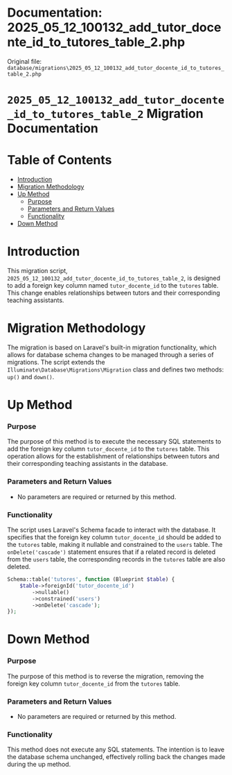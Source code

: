 # Documentation: 2025_05_12_100132_add_tutor_docente_id_to_tutores_table_2.php

Original file: `database/migrations\2025_05_12_100132_add_tutor_docente_id_to_tutores_table_2.php`

# `2025_05_12_100132_add_tutor_docente_id_to_tutores_table_2` Migration Documentation

Table of Contents
=================

* [Introduction](#introduction)
* [Migration Methodology](#migration-methodology)
* [Up Method](#up-method)
	+ [Purpose](#purpose)
	+ [Parameters and Return Values](#parameters-and-return-values)
	+ [Functionality](#functionality)
* [Down Method](#down-method)

Introduction
=============

This migration script, `2025_05_12_100132_add_tutor_docente_id_to_tutores_table_2`, is designed to add a foreign key column named `tutor_docente_id` to the `tutores` table. This change enables relationships between tutors and their corresponding teaching assistants.

Migration Methodology
=====================

The migration is based on Laravel's built-in migration functionality, which allows for database schema changes to be managed through a series of migrations. The script extends the `Illuminate\Database\Migrations\Migration` class and defines two methods: `up()` and `down()`.

Up Method
==========

### Purpose

The purpose of this method is to execute the necessary SQL statements to add the foreign key column `tutor_docente_id` to the `tutores` table. This operation allows for the establishment of relationships between tutors and their corresponding teaching assistants in the database.

### Parameters and Return Values

* No parameters are required or returned by this method.

### Functionality

The script uses Laravel's Schema facade to interact with the database. It specifies that the foreign key column `tutor_docente_id` should be added to the `tutores` table, making it nullable and constrained to the `users` table. The `onDelete('cascade')` statement ensures that if a related record is deleted from the `users` table, the corresponding records in the `tutores` table are also deleted.

```php
Schema::table('tutores', function (Blueprint $table) {
    $table->foreignId('tutor_docente_id')
        ->nullable()
        ->constrained('users')
        ->onDelete('cascade');
});
```

Down Method
 ==========

### Purpose

The purpose of this method is to reverse the migration, removing the foreign key column `tutor_docente_id` from the `tutores` table.

### Parameters and Return Values

* No parameters are required or returned by this method.

### Functionality

This method does not execute any SQL statements. The intention is to leave the database schema unchanged, effectively rolling back the changes made during the up method.